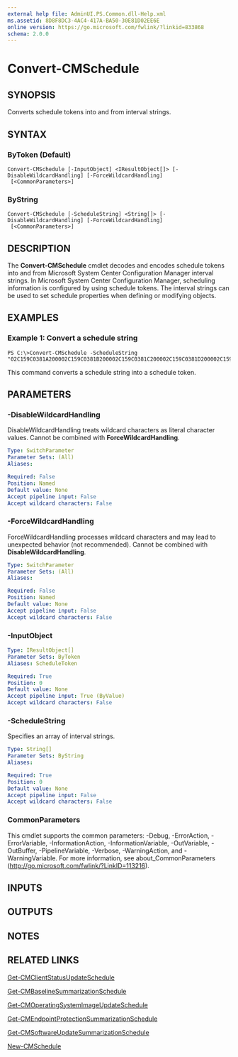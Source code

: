 ```yaml
---
external help file: AdminUI.PS.Common.dll-Help.xml
ms.assetid: 8D8F8DC3-4AC4-417A-BA50-30E81D02EE6E
online version: https://go.microsoft.com/fwlink/?linkid=833868
schema: 2.0.0
---
```


# Convert-CMSchedule

## SYNOPSIS
Converts schedule tokens into and from interval strings.

## SYNTAX

### ByToken (Default)
```
Convert-CMSchedule [-InputObject] <IResultObject[]> [-DisableWildcardHandling] [-ForceWildcardHandling]
 [<CommonParameters>]
```

### ByString
```
Convert-CMSchedule [-ScheduleString] <String[]> [-DisableWildcardHandling] [-ForceWildcardHandling]
 [<CommonParameters>]
```

## DESCRIPTION
The **Convert-CMSchedule** cmdlet decodes and encodes schedule tokens into and from Microsoft System Center Configuration Manager interval strings. In Microsoft System Center Configuration Manager, scheduling information is configured by using schedule tokens. The interval strings can be used to set schedule properties when defining or modifying objects.

## EXAMPLES

### Example 1: Convert a schedule string
```
PS C:\>Convert-CMSchedule -ScheduleString "02C159C0381A200002C159C0381B200002C159C0381C200002C159C0381D200002C159C0381E2000"
```

This command converts a schedule string into a schedule token.

## PARAMETERS

### -DisableWildcardHandling
DisableWildcardHandling treats wildcard characters as literal character values. Cannot be combined with **ForceWildcardHandling**.

```yaml
Type: SwitchParameter
Parameter Sets: (All)
Aliases: 

Required: False
Position: Named
Default value: None
Accept pipeline input: False
Accept wildcard characters: False
```

### -ForceWildcardHandling
ForceWildcardHandling processes wildcard characters and may lead to unexpected behavior (not recommended). Cannot be combined with **DisableWildcardHandling**.

```yaml
Type: SwitchParameter
Parameter Sets: (All)
Aliases: 

Required: False
Position: Named
Default value: None
Accept pipeline input: False
Accept wildcard characters: False
```

### -InputObject
 

```yaml
Type: IResultObject[]
Parameter Sets: ByToken
Aliases: ScheduleToken

Required: True
Position: 0
Default value: None
Accept pipeline input: True (ByValue)
Accept wildcard characters: False
```

### -ScheduleString
Specifies an array of interval strings.

```yaml
Type: String[]
Parameter Sets: ByString
Aliases: 

Required: True
Position: 0
Default value: None
Accept pipeline input: False
Accept wildcard characters: False
```

### CommonParameters
This cmdlet supports the common parameters: -Debug, -ErrorAction, -ErrorVariable, -InformationAction, -InformationVariable, -OutVariable, -OutBuffer, -PipelineVariable, -Verbose, -WarningAction, and -WarningVariable. For more information, see about_CommonParameters (http://go.microsoft.com/fwlink/?LinkID=113216).

## INPUTS

## OUTPUTS

## NOTES

## RELATED LINKS

[Get-CMClientStatusUpdateSchedule](Get-CMClientStatusUpdateSchedule.md)

[Get-CMBaselineSummarizationSchedule](Get-CMBaselineSummarizationSchedule.md)

[Get-CMOperatingSystemImageUpdateSchedule](Get-CMOperatingSystemImageUpdateSchedule.md)

[Get-CMEndpointProtectionSummarizationSchedule](Get-CMEndpointProtectionSummarizationSchedule.md)

[Get-CMSoftwareUpdateSummarizationSchedule](Get-CMSoftwareUpdateSummarizationSchedule.md)

[New-CMSchedule](New-CMSchedule.md)


